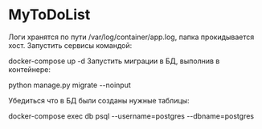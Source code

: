 # MyToDoList

Логи хранятся по пути /var/log/container/app.log, папка прокидывается хост.
Запустить сервисы командой:

docker-compose up -d
Запустить миграции в БД, выполнив в контейнере:

python manage.py migrate --noinput

Убедиться что в БД были созданы нужные таблицы:

docker-compose exec db psql --username=postgres --dbname=postgres